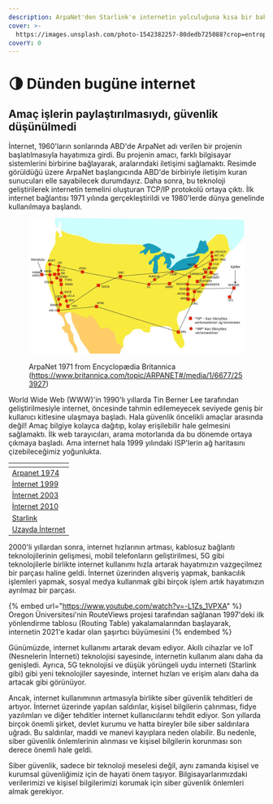 ```yaml
---
description: ArpaNet'den Starlink'e internetin yolculuğuna kısa bir bakış
cover: >-
  https://images.unsplash.com/photo-1542382257-80dedb725088?crop=entropy&cs=tinysrgb&fm=jpg&ixid=MnwxOTcwMjR8MHwxfHNlYXJjaHw0fHxuZXR3b3JrfGVufDB8fHx8MTY3OTAxNTgxNA&ixlib=rb-4.0.3&q=80
coverY: 0
---
```


# 🌗 Dünden bugüne internet

## Amaç işlerin paylaştırılmasıydı, güvenlik düşünülmedi

İnternet, 1960'ların sonlarında ABD'de ArpaNet adı verilen bir projenin başlatılmasıyla hayatımıza girdi. Bu projenin amacı, farklı bilgisayar sistemlerini birbirine bağlayarak, aralarındaki iletişimi sağlamaktı. Resimde görüldüğü üzere ArpaNet başlangıcında ABD'de birbiriyle iletişim kuran sunucuları elle sayabilecek durumdayız. Daha sonra, bu teknoloji geliştirilerek internetin temelini oluşturan TCP/IP protokolü ortaya çıktı. İlk internet bağlantısı 1971 yılında gerçekleştirildi ve 1980'lerde dünya genelinde kullanılmaya başlandı.

<figure><img src="../../.gitbook/assets/Arpanet 1974" alt=""><figcaption><p>ArpaNet 1971 from Encyclopædia Britannica (<a href="https://www.britannica.com/topic/ARPANET#/media/1/6677/253927">https://www.britannica.com/topic/ARPANET#/media/1/6677/253927</a>)</p></figcaption></figure>

World Wide Web (WWW)'in 1990'lı yıllarda Tin Berner Lee tarafından geliştirilmesiyle internet, öncesinde tahmin edilemeyecek seviyede geniş bir kullanıcı kitlesine ulaşmaya başladı. Hala güvenlik öncelikli amaçlar arasında değil! Amaç bilgiye kolayca dağıtıp, kolay erişilebilir hale gelmesini sağlamaktı. İlk web tarayıcıları, arama motorlarıda da bu dönemde ortaya çıkmaya başladı. Ama internet hala 1999 yılındaki ISP'lerin ağ haritasını çizebileceğimiz yoğunlukta.&#x20;

<table data-view="cards"><thead><tr><th data-card-cover data-type="files"></th></tr></thead><tbody><tr><td><a href="../../.gitbook/assets/Arpanet 1974">Arpanet 1974</a></td></tr><tr><td><a href="../../.gitbook/assets/İnternet 1999">İnternet 1999</a></td></tr><tr><td><a href="../../.gitbook/assets/İnternet 2003">İnternet 2003</a></td></tr><tr><td><a href="../../.gitbook/assets/İnternet 2010">İnternet 2010</a></td></tr><tr><td><a href="../../.gitbook/assets/Starlink">Starlink</a></td></tr><tr><td><a href="../../.gitbook/assets/Uzayda İnternet">Uzayda İnternet</a></td></tr></tbody></table>

2000'li yıllardan sonra, internet hızlarının artması, kablosuz bağlantı teknolojilerinin gelişmesi, mobil telefonların geliştirilmesi, 5G gibi teknolojilerle birlikte internet kullanımı hızla artarak hayatımızın vazgeçilmez bir parçası haline geldi. İnternet üzerinden alışveriş yapmak, bankacılık işlemleri yapmak, sosyal medya kullanmak gibi birçok işlem artık hayatımızın ayrılmaz bir parçası.&#x20;

{% embed url="https://www.youtube.com/watch?v=-L1Zs_1VPXA" %}
Oregon Üniversitesi'nin RouteViews projesi tarafından sağlanan 1997'deki ilk yönlendirme tablosu (Routing Table) yakalamalarından başlayarak, internetin 2021'e kadar olan şaşırtıcı büyümesini
{% endembed %}

Günümüzde, internet kullanımı artarak devam ediyor. Akıllı cihazlar ve IoT (Nesnelerin İnterneti) teknolojisi sayesinde, internetin kullanım alanı daha da genişledi. Ayrıca, 5G teknolojisi ve düşük yörüngeli uydu interneti (Starlink gibi) gibi yeni teknolojiler sayesinde, internet hızları ve erişim alanı daha da artacak gibi görünüyor.

Ancak, internet kullanımının artmasıyla birlikte siber güvenlik tehditleri de artıyor. İnternet üzerinde yapılan saldırılar, kişisel bilgilerin çalınması, fidye yazılımları ve diğer tehditler internet kullanıcılarını tehdit ediyor. Son yıllarda birçok önemli şirket, devlet kurumu ve hatta bireyler bile siber saldırılara uğradı. Bu saldırılar, maddi ve manevi kayıplara neden olabilir.  Bu nedenle, siber güvenlik önlemlerinin alınması ve kişisel bilgilerin korunması son derece önemli hale geldi.

Siber güvenlik, sadece bir teknoloji meselesi değil, aynı zamanda kişisel ve kurumsal güvenliğimiz için de hayati önem taşıyor. Bilgisayarlarımızdaki verilerimizi ve kişisel bilgilerimizi korumak için siber güvenlik önlemleri almak gerekiyor.
